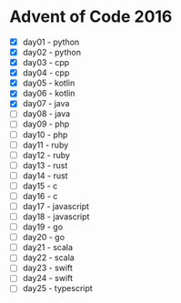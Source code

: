 # Advent of Code 2016

- [x] day01 - python
- [x] day02 - python
- [x] day03 - cpp
- [x] day04 - cpp
- [x] day05 - kotlin
- [x] day06 - kotlin
- [x] day07 - java
- [ ] day08 - java
- [ ] day09 - php
- [ ] day10 - php
- [ ] day11 - ruby
- [ ] day12 - ruby
- [ ] day13 - rust
- [ ] day14 - rust
- [ ] day15 - c
- [ ] day16 - c
- [ ] day17 - javascript
- [ ] day18 - javascript
- [ ] day19 - go
- [ ] day20 - go
- [ ] day21 - scala
- [ ] day22 - scala
- [ ] day23 - swift
- [ ] day24 - swift
- [ ] day25 - typescript
